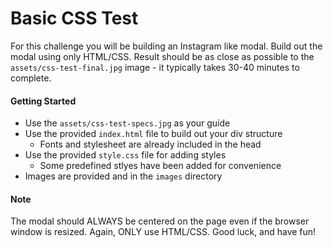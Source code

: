 # Basic CSS Test
For this challenge you will be building an Instagram like modal. Build out the
modal using only HTML/CSS. Result should be as close as possible to the
`assets/css-test-final.jpg` image - it typically takes 30-40 minutes to complete.

#### Getting Started
* Use the `assets/css-test-specs.jpg` as your guide
* Use the provided `index.html` file to build out your div structure
	* Fonts and stylesheet are already included in the head
* Use the provided `style.css` file for adding styles
	* Some predefined stlyes have been added for convenience
* Images are provided and in the `images` directory


#### Note
The modal should ALWAYS be centered on the page even if the browser
window is resized. Again, ONLY use HTML/CSS.
Good luck, and have fun!